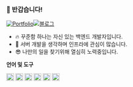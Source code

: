 ### 👋 반갑습니다!

[![Portfolio](https://img.shields.io/badge/portfolio-FEFEFE?style=for-the-badge&logo=notion&logoColor=black)](https://www.notion.so/475dbf5619a8453e8641948ce89f2b81?pvs=4)[![블로그](https://img.shields.io/badge/velog-3CB371?style=for-the-badge&logo=velog&logoColor=white&link=https://velog.io/@chang626)](https://velog.io/@chang626)


* 🔥 꾸준함 하나는 자신 있는 백엔드 개발자입니다.
* 📡 서버 개발을 생각하며 인프라에 관심이 많습니다.
* 😎 나만의 일을 찾기위해 열심히 노력중입니다.


**언어 및 도구**

<img src="https://user-images.githubusercontent.com/72541544/214597895-ca4fe82f-6f48-4de4-8a0d-783e470a2d2e.svg" width="20" height="20"/> <img src="https://user-images.githubusercontent.com/72541544/214598024-e0123338-9a30-4ddc-aac3-862effaab067.svg" width="20" height="20"/> <img src="https://user-images.githubusercontent.com/72541544/214596240-105b6519-f7a1-45c9-a998-93087a561762.svg" width="20" height="20"/> <img src="https://user-images.githubusercontent.com/72541544/214598169-f71c3c93-e9c4-4696-b22e-a7429ee41263.svg" width="20" height="20"/> <img src="https://user-images.githubusercontent.com/72541544/214598178-b296106d-cb23-4598-ae5e-58712af9f788.svg" width="20" height="20"/> <img src="https://user-images.githubusercontent.com/72541544/214598176-9c33e259-2ea6-4d17-8543-0c207b481807.svg" width="20" height="20"/>

